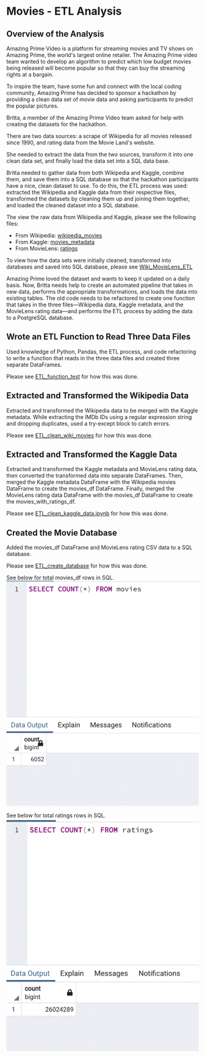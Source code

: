 # Movies - ETL Analysis

## Overview of the Analysis 
Amazing Prime Video is a platform for streaming movies and TV shows on Amazing Prime, the world's largest online retailer. 
The Amazing Prime video team wanted to develop an algorithm to predict which low budget movies being released will become popular so that they can buy the streaming rights at a bargain. 

To inspire the team, have some fun and connect with the local coding community, Amazing Prime has decided to sponsor a hackathon by providing a clean data set of movie data and asking participants to predict the popular pictures. 

Britta, a member of the Amazing Prime Video team asked for help with creating the datasets for the hackathon.

There are two data sources: a scrape of Wikipedia for all movies released since 1990, and rating data from the Movie Land's website. 

She needed to extract the data from the two sources, transform it into one clean data set, and finally load the data set into a SQL data base. 

Britta needed to gather data from both Wikipedia and Kaggle, combine them, and save them into a SQL database so that the hackathon participants have a nice, clean dataset to use. To do this, the ETL process was used: extracted the Wikipedia and Kaggle data from their respective files, transformed the datasets by cleaning them up and joining them together, and loaded the cleaned dataset into a SQL database.

The view the raw data from Wikipedia and Kaggle, please see the following files: 
* From Wikipedia: [wikipedia_movies](Resources/wikipedia_movies.json)
* From Kaggle: [movies_metadata](Resources/movies_metadata.csv)
* From MovieLens: [ratings](Resources/ratings.csv)

To view how the data sets were initially cleaned, transformed into databases and saved into SQL database, please see [Wiki_MovieLens_ETL](Wiki_MovieLens_ETL.ipynb)

Amazing Prime loved the dataset and wants to keep it updated on a daily basis. Now, Britta needs help to create an automated pipeline that takes in new data, performs the appropriate transformations, and loads the data into existing tables. The old code needs to be refactored to create one function that takes in the three files—Wikipedia data, Kaggle metadata, and the MovieLens rating data—and performs the ETL process by adding the data to a PostgreSQL database.

## Wrote an ETL Function to Read Three Data Files
Used knowledge of Python, Pandas, the ETL process, and code refactoring to write a function that reads in the three data files and created three separate DataFrames.

Please see [ETL_function_test](ETL_function_test.ipynb) for how this was done. 

## Extracted and Transformed the Wikipedia Data 
Extracted and transformed the Wikipedia data to be merged with the Kaggle metadata. While extracting the IMDb IDs using a regular expression string and dropping duplicates, used a try-except block to catch errors.

Please see [ETL_clean_wiki_movies](ETL_clean_wiki_movies.ipynb) for how this was done. 

## Extracted and Transformed the Kaggle Data
Extracted and transformed the Kaggle metadata and MovieLens rating data, then converted the transformed data into separate DataFrames. Then, merged the Kaggle metadata DataFrame with the Wikipedia movies DataFrame to create the movies_df DataFrame. Finally, merged the MovieLens rating data DataFrame with the movies_df DataFrame to create the movies_with_ratings_df.

Please see [ETL_clean_kaggle_data.ipynb](ETL_clean_kaggle_data.ipynb) for how this was done. 

## Created the Movie Database
Added the movies_df DataFrame and MovieLens rating CSV data to a SQL database.

Please see [ETL_create_database](ETL_create_database.ipynb) for how this was done. 

See below for total movies_df rows in SQL. 
![movies_query](Resources/movies_query.png)

See below for total ratings rows in SQL. 
![ratings_query](Resources/ratings_query.png)
